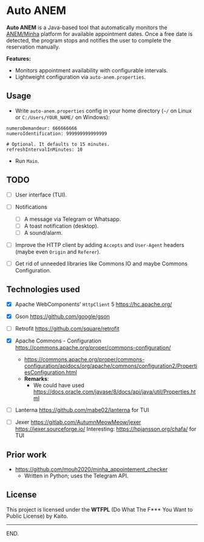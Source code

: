# Auto ANEM

**Auto ANEM** is a Java-based tool that automatically monitors the [ANEM/Minha](https://minha.anem.dz/) platform for available appointment dates.
Once a free date is detected, the program stops and notifies the user to complete the reservation manually.

**Features:**
- Monitors appointment availability with configurable intervals.
- Lightweight configuration via `auto-anem.properties`.


## Usage

- Write `auto-anem.properties` config in your home directory (`~/` on Linux or `C:/Users/YOUR_NAME/` on Windows):
```properties
numeroDemandeur: 666666666
numeroIdentification: 999999999999999

# Optional. It defaults to 15 minutes.
refreshIntervalInMinutes: 10
```

- Run `Main`.


## TODO

- [ ] User interface (TUI).

- [ ] Notifications
    - [ ] A message via Telegram or Whatsapp.
    - [ ] A toast notification (desktop).
    - [ ] A sound/alarm.

- [ ] Improve the HTTP client by adding `Accepts` and `User-Agent` headers (maybe even `Origin` and `Referer`).

- [ ] Get rid of unneeded libraries like Commons IO and maybe Commons Configuration.


## Technologies used

- [x] Apache WebComponents' `HttpClient` 5 https://hc.apache.org/

- [x] Gson https://github.com/google/gson

- [ ] Retrofit https://github.com/square/retrofit

- [x] Apache Commons - Configuration https://commons.apache.org/proper/commons-configuration/
    * https://commons.apache.org/proper/commons-configuration/apidocs/org/apache/commons/configuration2/PropertiesConfiguration.html
    * **Remarks**:
        + We could have used https://docs.oracle.com/javase/8/docs/api/java/util/Properties.html

- [ ] Lanterna https://github.com/mabe02/lanterna
  for TUI

- [ ] Jexer https://gitlab.com/AutumnMeowMeow/jexer
  https://jexer.sourceforge.io/
  Interesting: https://hpjansson.org/chafa/
  for TUI


## Prior work

- https://github.com/mouh2020/minha_appointement_checker
    * Written in Python; uses the Telegram API.


## License

This project is licensed under the **WTFPL** (Do What The F*** You Want to Public License) by Kaito.

---

END.

